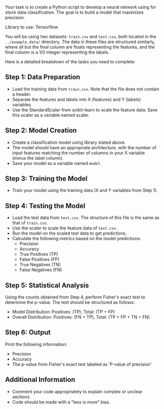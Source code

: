 
Your task is to create a Python script to develop a neural network using for stock data classification.
The goal is to build a model that maximizes precision.

Library to use: Tensorflow

You will be using two datasets: `train.csv` and `test.csv`, both located in the `../example_data/` directory. 
The data in these files are structured similarly, where all but the final column are 
floats representing the features, and the final column is a 1/0 integer representing the labels.

Here is a detailed breakdown of the tasks you need to complete:

## Step 1: Data Preparation

* Load the training data from `train.csv`. Note that the file does not contain a header.
* Separate the features and labels into X (features) and Y (labels) variables.
* Use the StandardScaler from scikit-learn to scale the feature data. Save this scaler as a variable named scaler.

## Step 2: Model Creation
* Create a classification model using library stated above.
* The model should have an appropriate architecture, with the number of input features matching the number of columns in your X variable (minus the label column).
* Save your model as a variable named `model`.

## Step 3: Training the Model
* Train your model using the training data (X and Y variables from Step 1).

## Step 4: Testing the Model
* Load the test data from `test.csv`. The structure of this file is the same as that of `train.csv`.
* Use the scaler to scale the feature data of `test.csv`.
* Run the model on the scaled test data to get predictions.
* Calculate the following metrics based on the model predictions:
  * Precision
  * Accuracy
  * True Positives (TP)
  * False Positives (FP)
  * True Negatives (TN)
  * False Negatives (FN)

## Step 5: Statistical Analysis
Using the counts obtained from Step 4, perform Fisher's exact test to determine the p-value. 
The test should be structured as follows:
* Model Distribution: Positives: (TP), Total: (TP + FP)
* Overall Distribution: Positives: (FN + TP), Total: (TP + FP + TN + FN)

## Step 6: Output
Print the following information:
* Precision
* Accuracy
* The p-value from Fisher's exact test labeled as 'P-value of precision'

## Additional Information
* Comment your code appropriately to explain complex or unclear sections.
* Code should be made with a "less is more" bias.